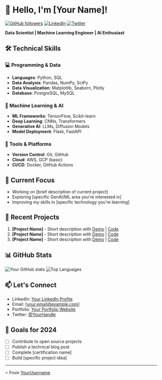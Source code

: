 # 👋 Hello, I'm [Your Name]!

[![GitHub followers](https://img.shields.io/github/followers/[YourUsername]?style=social)](https://github.com/[YourUsername])
[![LinkedIn](https://img.shields.io/badge/LinkedIn-Connect-blue)]([YourLinkedInURL])
[![Twitter](https://img.shields.io/badge/Twitter-Follow-blue)]([YourTwitterURL])

**Data Scientist | Machine Learning Engineer | AI Enthusiast**

## 🛠️ Technical Skills

### 💻 Programming & Data
- **Languages**: Python, SQL
- **Data Analysis**: Pandas, NumPy, SciPy
- **Data Visualization**: Matplotlib, Seaborn, Plotly
- **Database**: PostgreSQL, MySQL

### 🤖 Machine Learning & AI
- **ML Frameworks**: TensorFlow, Scikit-learn
- **Deep Learning**: CNNs, Transformers
- **Generative AI**: LLMs, Diffusion Models
- **Model Deployment**: Flask, FastAPI

### 🧰 Tools & Platforms
- **Version Control**: Git, GitHub
- **Cloud**: AWS, GCP (basic)
- **CI/CD**: Docker, GitHub Actions

## 🔭 Current Focus
- Working on [brief description of current project]
- Exploring [specific GenAI/ML area you're interested in]
- Improving my skills in [specific technology you're learning]

## 🌱 Recent Projects
1. **[Project Name]** - Short description with [Demo](link) | [Code](link)
2. **[Project Name]** - Short description with [Demo](link) | [Code](link)
3. **[Project Name]** - Short description with [Demo](link) | [Code](link)

## 📊 GitHub Stats
![Your GitHub stats](https://github-readme-stats.vercel.app/api?username=[YourUsername]&show_icons=true&theme=radical)
![Top Languages](https://github-readme-stats.vercel.app/api/top-langs/?username=[YourUsername]&layout=compact&theme=radical)

## 📫 Let's Connect
- LinkedIn: [Your LinkedIn Profile]([URL])
- Email: [your.email@example.com]
- Portfolio: [Your Portfolio Website]([URL])
- Twitter: [@YourHandle]([URL])

## 🎯 Goals for 2024
- [ ] Contribute to open source projects
- [ ] Publish a technical blog post
- [ ] Complete [certification name]
- [ ] Build [specific project idea]

---

⭐️ From [YourUsername](https://github.com/[YourUsername])

